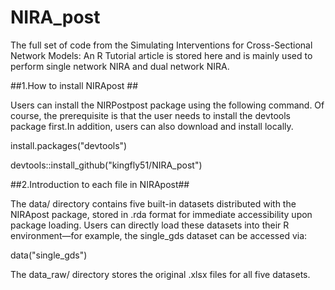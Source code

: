 # NIRA_post
The full set of code from the Simulating Interventions for Cross-Sectional Network Models: An R Tutorial article is stored here and is mainly used to perform single network NIRA and dual network NIRA.

##1.How to install NIRApost ##

Users can install the NIRPostpost package using the following command. Of course, the prerequisite is that the user needs to install the devtools package first.In addition, users can also download and install locally.

install.packages("devtools")

devtools::install_github("kingfly51/NIRA_post")


##2.Introduction to each file in NIRApost##

The data/ directory contains five built-in datasets distributed with the NIRApost package, stored in .rda format for immediate accessibility upon package loading. Users can directly load these datasets into their R environment—for example, the single_gds dataset can be accessed via:

data("single_gds")

The data_raw/ directory stores the original .xlsx files for all five datasets.



